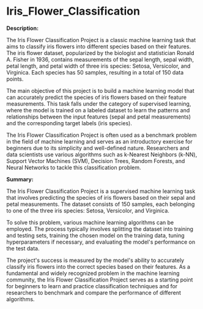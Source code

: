 # Iris_Flower_Classification

**Description:**

The Iris Flower Classification Project is a classic machine learning task that aims to classify iris flowers into different species based on their features. The iris flower dataset, popularized by the biologist and statistician Ronald A. Fisher in 1936, contains measurements of the sepal length, sepal width, petal length, and petal width of three iris species: Setosa, Versicolor, and Virginica. Each species has 50 samples, resulting in a total of 150 data points.

The main objective of this project is to build a machine learning model that can accurately predict the species of iris flowers based on their feature measurements. This task falls under the category of supervised learning, where the model is trained on a labeled dataset to learn the patterns and relationships between the input features (sepal and petal measurements) and the corresponding target labels (iris species).

The Iris Flower Classification Project is often used as a benchmark problem in the field of machine learning and serves as an introductory exercise for beginners due to its simplicity and well-defined nature. Researchers and data scientists use various algorithms such as k-Nearest Neighbors (k-NN), Support Vector Machines (SVM), Decision Trees, Random Forests, and Neural Networks to tackle this classification problem.

**Summary:**

The Iris Flower Classification Project is a supervised machine learning task that involves predicting the species of iris flowers based on their sepal and petal measurements. The dataset consists of 150 samples, each belonging to one of the three iris species: Setosa, Versicolor, and Virginica.

To solve this problem, various machine learning algorithms can be employed. The process typically involves splitting the dataset into training and testing sets, training the chosen model on the training data, tuning hyperparameters if necessary, and evaluating the model's performance on the test data.

The project's success is measured by the model's ability to accurately classify iris flowers into the correct species based on their features. As a fundamental and widely recognized problem in the machine learning community, the Iris Flower Classification Project serves as a starting point for beginners to learn and practice classification techniques and for researchers to benchmark and compare the performance of different algorithms.
